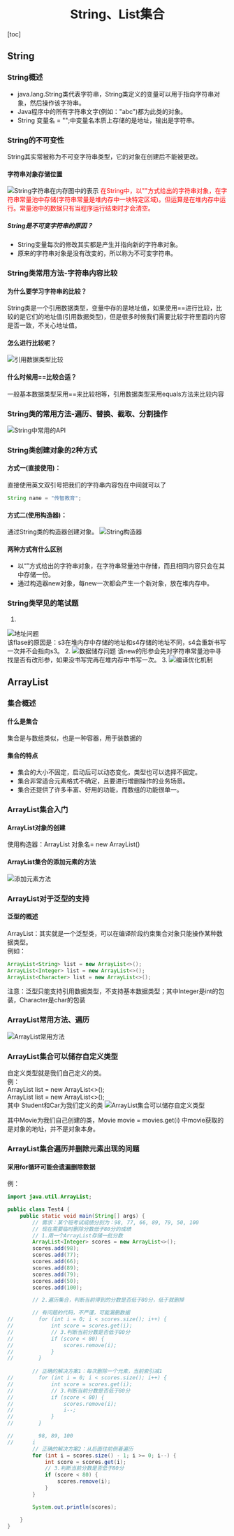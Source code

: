 # <center>String、List集合</center>
[toc]
## String
### String概述
+ java.lang.String类代表字符串，String类定义的变量可以用于指向字符串对象，然后操作该字符串。
+ Java程序中的所有字符串文字(例如："abc")都为此类的对象。
+ String 变量名 = "";中变量名本质上存储的是地址，输出是字符串。
### String的不可变性  
 String其实常被称为不可变字符串类型，它的对象在创建后不能被更改。

#### 字符串对象存储位置

![String字符串在内存图中的表示](./img/1.png)
<font color="red">在String中，以""方式给出的字符串对象，在字符串常量池中存储(字符串常量是堆内存中一块特定区域)。但运算是在堆内存中运行。常量池中的数据只有当程序运行结束时才会清空。</font>
##### String是不可变字符串的原因？
+ String变量每次的修改其实都是产生并指向新的字符串对象。
+ 原来的字符串对象是没有改变的，所以称为不可变字符串。
### String类常用方法-字符串内容比较
#### 为什么要学习字符串的比较？
String类是一个引用数据类型，变量中存的是地址值，如果使用==进行比较，比较的是它们的地址值(引用数据类型)，但是很多时候我们需要比较字符里面的内容是否一致，不关心地址值。
#### 怎么进行比较呢？
![引用数据类型比较](./img/2.png)
#### 什么时候用==比较合适？
一般基本数据类型采用==来比较相等，引用数据类型采用equals方法来比较内容
### String类的常用方法-遍历、替换、截取、分割操作
![String中常用的API](./img/3.png)
### String类创建对象的2种方式
#### 方式一(直接使用)：  
直接使用英文双引号把我们的字符串内容包在中间就可以了
```java
String name = "传智教育";
```
#### 方式二(使用构造器)：
通过String类的构造器创建对象。
![String构造器](./img/4.png)
#### 两种方式有什么区别
+ 以“”方式给出的字符串对象，在字符串常量池中存储，而且相同内容只会在其中存储一份。
+ 通过构造器new对象，每new一次都会产生一个新对象，放在堆内存中。
### String类罕见的笔试题
1.
![地址问题](./img/5.png)  
该flase的原因是：s3在堆内存中存储的地址和s4存储的地址不同，s4会重新书写一次并不会指向s3。
2.
![数据储存问题](./img/6.png)
该new的形参会先对字符串常量池中寻找是否有改形参，如果没书写完再在堆内存中书写一次。
3.
![编译优化机制](./img/7.png)
## ArrayList
### 集合概述
#### 什么是集合
集合是与数组类似，也是一种容器，用于装数据的
#### 集合的特点
+ 集合的大小不固定，启动后可以动态变化，类型也可以选择不固定。
+ 集合非常适合元素格式不确定，且要进行增删操作的业务场景。
+ 集合还提供了许多丰富、好用的功能，而数组的功能很单一。
### ArrayList集合入门
#### ArrayList对象的创建
使用构造器：ArrayList 对象名= new ArrayList()
#### ArrayList集合的添加元素的方法
![添加元素方法](./img/8.png)
### ArrayList对于泛型的支持
#### 泛型的概述
ArrayList<E>：其实就是一个泛型类，可以在编译阶段约束集合对象只能操作某种数据类型。  
例如：  
```java
ArrayList<String> list = new ArrayList<>();  
ArrayList<Integer> list = new ArrayList<>();  
ArrayList<Character> list = new ArrayList<>();  
```

注意：泛型只能支持引用数据类型，不支持基本数据类型；其中Integer是int的包装，Character是char的包装  
### ArrayList常用方法、遍历
![ArrayList常用方法](./img/9.png)
### ArrayList集合可以储存自定义类型
自定义类型就是我们自己定义的类。  
例：  
ArrayList<Student> list = new ArrayList<>();  
ArrayList<Car> list = new ArrayList<>();  
其中 Student和Car为我们定义的类
![ArrayList集合可以储存自定义类型](./img/10.png)  
  
其中Movie为我们自己创建的类，Movie movie = movies.get(i) 中movie获取的是对象的地址，并不是对象本身。
### ArrayList集合遍历并删除元素出现的问题
#### 采用for循环可能会遗漏删除数据
例：  
```java
import java.util.ArrayList;

public class Test4 {
    public static void main(String[] args) {
        // 需求：某个班考试成绩分别为：98, 77, 66, 89, 79, 50, 100
        // 现在需要临时删除分数低于80分的成绩
        // 1.用一个ArrayList存储一批分数
        ArrayList<Integer> scores = new ArrayList<>();
        scores.add(98);
        scores.add(77);
        scores.add(66);
        scores.add(89);
        scores.add(79);
        scores.add(50);
        scores.add(100);

        // 2.遍历集合，判断当前得到的分数是否低于80分，低于就删掉

        // 有问题的代码，不严谨，可能漏删数据
//        for (int i = 0; i < scores.size(); i++) {
//            int score = scores.get(i);
//            // 3.判断当前分数是否低于80分
//            if (score < 80) {
//                scores.remove(i);
//            }
//        }
        
        // 正确的解决方案1：每次删除一个元素，当前索引减1
//        for (int i = 0; i < scores.size(); i++) {
//            int score = scores.get(i);
//            // 3.判断当前分数是否低于80分
//            if (score < 80) {
//                scores.remove(i);
//                i--;
//            }
//        }

//        98, 89, 100
//      i
        // 正确的解决方案2：从后面往前倒着遍历
        for (int i = scores.size() - 1; i >= 0; i--) {
            int score = scores.get(i);
            // 3.判断当前分数是否低于80分
            if (score < 80) {
                scores.remove(i);
            }
        }

        System.out.println(scores);

    }
}
```